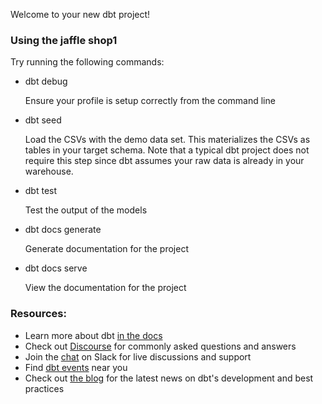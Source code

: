 Welcome to your new dbt project!

### Using the jaffle shop1 

Try running the following commands:

- dbt debug

    Ensure your profile is setup correctly from the command line

- dbt seed

    Load the CSVs with the demo data set. This materializes the CSVs as tables in your target schema. Note that a typical dbt project does not require this step since dbt assumes your raw data is already in your warehouse.

- dbt test

    Test the output of the models

- dbt docs generate

    Generate documentation for the project

- dbt docs serve

    View the documentation for the project

### Resources:
- Learn more about dbt [in the docs](https://docs.getdbt.com/docs/introduction)
- Check out [Discourse](https://discourse.getdbt.com/) for commonly asked questions and answers
- Join the [chat](https://community.getdbt.com/) on Slack for live discussions and support
- Find [dbt events](https://events.getdbt.com) near you
- Check out [the blog](https://blog.getdbt.com/) for the latest news on dbt's development and best practices
